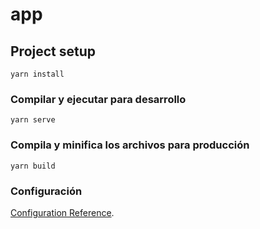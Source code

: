 # app

## Project setup
```
yarn install
```

### Compilar y ejecutar para desarrollo
```
yarn serve
```

### Compila y minifica los archivos para producción
```
yarn build
```

### Configuración
[Configuration Reference](https://cli.vuejs.org/config/).
